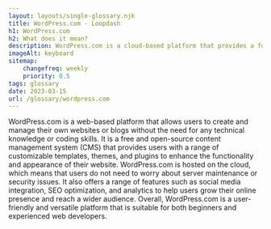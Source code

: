 ```yaml
--- 
layout: layouts/single-glossary.njk
title: WordPress.com - Loopdash
h1: WordPress.com
h2: What does it mean?
description: WordPress.com is a cloud-based platform that provides a fully managed WordPress experience, allowing users to easily create and manage websites without the need for technical expertise or server administration.
imageAlt: keyboard
sitemap:
	changefreq: weekly
	priority: 0.5
tags: glossary
date: 2023-03-15
url: /glossary/wordpress.com
---
```


WordPress.com is a web-based platform that allows users to create and manage their own websites or blogs without the need for any technical knowledge or coding skills. It is a free and open-source content management system (CMS) that provides users with a range of customizable templates, themes, and plugins to enhance the functionality and appearance of their website. WordPress.com is hosted on the cloud, which means that users do not need to worry about server maintenance or security issues. It also offers a range of features such as social media integration, SEO optimization, and analytics to help users grow their online presence and reach a wider audience. Overall, WordPress.com is a user-friendly and versatile platform that is suitable for both beginners and experienced web developers.

